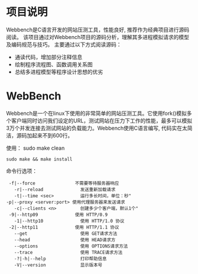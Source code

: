 # 项目说明
Webbench是C语言开发的网站压测工具，性能良好, 推荐作为经典项目进行源码阅读。
该项目通过对Webbench项目的源码分析，理解其多进程模拟请求的模型及编码规范与技巧。
主要通过以下方式阅读源码：
* 通读代码，增加部分注释信息
* 绘制程序流程图、函数调用关系图
* 总结多进程模型等程序设计思想的优劣


# WebBench
Webbench是一个在linux下使用的非常简单的网站压测工具。它使用fork()模拟多个客户端同时访问我们设定的URL，测试网站在压力下工作的性能，最多可以模拟3万个并发连接去测试网站的负载能力。Webbench使用C语言编写, 代码实在太简洁，源码加起来不到600行。

使用：
	sudo make clean
	
	sudo make && make install
  
命令行选项：

     -f|--force               不需要等待服务器响应
	   -r|--reload              发送重新加载请求
	   -t|--time <sec>          运行多长时间，单位：秒"
    -p|--proxy <server:port> 使用代理服务器来发送请求
	   -c|--clients <n>         创建多少个客户端，默认1个"
     -9|--http09              使用 HTTP/0.9 
	   -1|--http10              使用 HTTP/1.0 协议
     -2|--http11              使用 HTTP/1.1 协议
	   --get                    使用 GET请求方法
	   --head                   使用 HEAD请求方
	   --options                使用 OPTIONS请求方法
	   --trace                  使用 TRACE请求方法
	   -?|-h|--help             打印帮助信息
	   -V|--version             显示版本号
